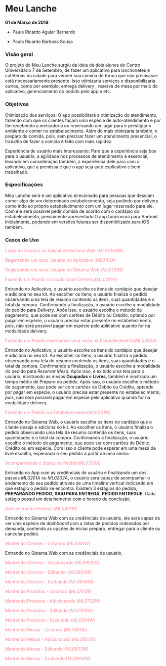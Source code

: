 ﻿# Meu Lanche
**01 de Março de 2019**

* Paulo Ricardo Aguiar Bernardo

* Paulo Ricardo Barbosa Sousa


### Visão geral

O projeto do Meu Lanche surgiu da ideia de dois alunos do Centro Universitário 7 de Setembro, de fazer um aplicativo para lanchonetes e cafeterias da cidade para vender sua comida de forma que não precisasse está necessariamente presente. 
Isso otimizaria serviços e disponibilizaria outros, como por exemplo, entrega delivery , reserva de mesa por meio do aplicativo, gerenciamento do pedido pelo app e etc.

### Objetivos

Otimização dos serviços: O app possibilitará a otimização do atendimento, fazendo com que os clientes façam uma espécie de auto-atendimento e por fim recebendo a mercadoria ou reservando um lugar para ir prestigiar o ambiente e comer no estabelecimento. Além do mais otimizaria também, o preparo da comida, pois, sem precisar fazer um atendimento presencial, o trabalho de fazer a comida é feito com mais rapidez.

Experiência de usuário mais interessante: Para que a experiência seja boa para o usuário, a agilidade nos processos de atendimento é essencial, levando em consideração também, a experiência dele para com o aplicativo, que a premissa é que o app seja auto explicativo e bem trabalhado.


### Especificações

Meu Lanche será é um aplicativo direcionado para pessoas que desejam comer algo de um determinado estabelecimento, seja pedindo por delivery como indo ao próprio estabelecimento com um lugar reservado para ele. Com ele será possível pedir comida de acordo com o cardápio do estabelecimento, previamente apresentado.O app funcionará para Android inicialmente, podendo em versões futuras ser disponibilizado para iOS também.

### Casos de Uso

<font color="#f89"> Login do Usuário no Aplicativo/Sistema Web (_ML0100AW_)</font>

<font color="#f89"> Registrando um novo Usuário no Aplicativo (_ML0101A_)</font>

<font color="#f89"> Registrando um novo Usuário no Sistema Web (_ML0101W_)</font>

<font color="#f89"> Fazendo um Pedido na modalidade Delivery(_ML0201A_)</font>

Entrando no Aplicativo, o usuário escolhe os itens do cardápio que desejar e adiciona no seu kit. Ao escolher os itens, o usuário finaliza o pedido observando uma tela de resumo contendo os itens, suas quantidades e o total da compra. Confirmando a finalização, o usuário escolhe a modalidade do pedido para _Delivery_. Após isso, o usuário escolhe o método de pagamento, que pode ser com cartões de Débito ou Crédito, optando por pagar em espécie, o usuário precisa estar presente no estabelecimento, pois, não será possivel pagar em espécie pelo aplicativo quando for na modalidade delivery.

<font color="#f89"> Fazendo um Pedido reservando uma mesa no Estabelecimento(_ML0202A_)</font>

Entrando no Aplicativo, o usuário escolhe os itens do cardápio que desejar e adiciona no seu kit. Ao escolher os itens, o usuário finaliza o pedido observando uma tela de resumo contendo os itens, suas quantidades e o total da compra. Confirmando a finalização, o usuário escolhe a modalidade do pedido para _Reservar Mesa_. Após isso, é exibido uma tela para o usuário, mostrando as mesas **Ocupadas** e **Livres**, também é mostrado um tempo médio de Preparo do pedido. Após isso, o usuário escolhe o método de pagamento, que pode ser com cartões de Débito ou Crédito, optando por pagar em espécie, o usuário precisa estar presente no estabelecimento, pois, não será possivel pagar em espécie pelo aplicativo quando for na modalidade delivery.

<font color="#f89"> Fazendo um Pedido no Estabelecimento(_ML0201W_)</font>

Entrando no Sistema Web, o usuário escolhe os itens do cardápio que o cliente deseja e adiciona no kit. Ao escolher os itens, o usuário finaliza o pedido observando uma tela de resumo contendo os itens, suas quantidades e o total da compra. Confirmando a finalização, o usuário escolhe o método de pagamento, que pode ser com cartões de Débito, Crédito ou em espécie. Com isso o cliente pode esperar em uma mesa de livre escolha, esperando o seu pedido a partir de uma senha.

<font color="#f89"> Acompanhando o _Status_ do Pedido(_ML0300A_)</font>

Entrando no App com as credênciais de usuário e finalizando um dos passos _ML0201A_ ou _ML0202A_, o usuário será capaz de acompanhar o andamento do seu pedido através de uma timeline vertical indicando em que estágio o pedido se encontra. Existem 3 estágios do pedido, **PREPARANDO PEDIDO**, **SAIU PARA ENTREGA**, **PEDIDO ENTREGUE**. Cada estágio possui um detalhamento com o horario de conclusão.

<font color="#f89"> Administrando Pedidos (_ML0401W_)</font>

Entrando no Sistema Web com as credênciais de usuário, ele será capaz de ver uma espécie de _dashboard_ com a listas de pedidos ordenados por demanda, contendo as opções de iniciar preparo, entregar para o cliente ou cancelar pedido.

<font color="#f89"> Mantendo Clientes - Listando (_ML0601W_)</font>

Entrando no Sistema Web com as credênciais de usuário,

<font color="#f89"> Mantendo Clientes - Adicionando (_ML0602W_)</font>

<font color="#f89"> Mantendo Clientes - Editando (_ML0603W_)</font>

<font color="#f89"> Mantendo Clientes - Excluindo (_ML0604W_)</font>


<font color="#f89"> Mantendo Produtos - Listando (_ML0701W_)</font>

<font color="#f89"> Mantendo Produtos - Adicionando (_ML0702W_)</font>

<font color="#f89"> Mantendo Produtos - Editando (_ML0703W_)</font>

<font color="#f89"> Mantendo Produtos - Excluindo (_ML0704W_)</font>


<font color="#f89"> Mantendo Mesas - Listando (_ML0801W_)</font>

<font color="#f89"> Mantendo Mesas - Adicionando (_ML0802W_)</font>

<font color="#f89"> Mantendo Mesas - Editando (_ML0803W_)</font>

<font color="#f89"> Mantendo Mesas - Excluindo (_ML0804W_)</font>




